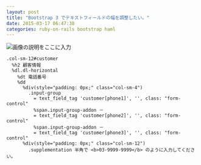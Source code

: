 ```yaml
---
layout: post
title: "Bootstrap 3 でテキストフィールドの幅を調整したい。"
date: 2015-03-17 06:47:38
categories: ruby-on-rails bootstrap haml
---
```

<p><img src="https://i.stack.imgur.com/DeRnl.png" alt="画像の説明をここに入力"></p>

<pre><code>.col-sm-12#customer
  %h2 顧客情報
  %dl.dl-horizontal
    %dt 電話番号
    %dd
      %div(style="padding: 0px;" class="col-sm-4")
        .input-group
          = text_field_tag 'customer[phone1]', '', class: "form-control"
          %span.input-group-addon －
          = text_field_tag 'customer[phone2]', '', class: "form-control"
          %span.input-group-addon －
          = text_field_tag 'customer[phone3]', '', class: "form-control"
      %div(style="padding: 0px;" class="col-sm-12")
        .supplementation 半角で &lt;b&gt;03-9999-9999&lt;/b&gt; のように入力してください。
</code></pre>
